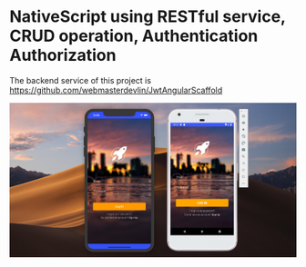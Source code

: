 # NativeScript using RESTful service, CRUD operation, Authentication Authorization

The backend service of this project is https://github.com/webmasterdevlin/JwtAngularScaffold

![OfficeApp nativescript screenshot](https://github.com/webmasterdevlin/OfficeAppNativeScript/blob/master/NewOfficeAppImageNS.png)
